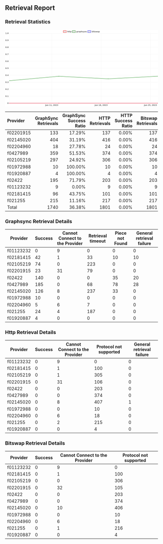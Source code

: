 ## Retrieval Report
### Retrieval Statistics
<img src="https://raw.githubusercontent.com/data-preservation-programs/filplus-checker-assets/main/filecoin-project/filecoin-plus-large-datasets/issues/1900/1687952334005.png"/>

| Provider  | GraphSync Retrievals | GraphSync Success Ratio | HTTP Retrievals | HTTP Success Ratio | Bitswap Retrievals | Bitswap Success Ratio |
| :-------- | -------------------: | ----------------------: | --------------: | -----------------: | -----------------: | --------------------: |
| f02201915 |                  133 |                  17.29% |             137 |              0.00% |                137 |                 0.00% |
| f02145020 |                  404 |                  31.19% |             416 |              0.00% |                416 |                 0.00% |
| f02204960 |                   18 |                  27.78% |              24 |              0.00% |                 24 |                 0.00% |
| f0427989  |                  359 |                  51.53% |             374 |              0.00% |                374 |                 0.00% |
| f02105219 |                  297 |                  24.92% |             306 |              0.00% |                306 |                 0.00% |
| f01972988 |                   10 |                 100.00% |              10 |              0.00% |                 10 |                 0.00% |
| f01920887 |                    4 |                 100.00% |               4 |              0.00% |                  4 |                 0.00% |
| f02422    |                  195 |                  71.79% |             203 |              0.00% |                203 |                 0.00% |
| f01123232 |                    9 |                   0.00% |               9 |              0.00% |                  9 |                 0.00% |
| f02181415 |                   96 |                  43.75% |             101 |              0.00% |                101 |                 0.00% |
| f021255   |                  215 |                  11.16% |             217 |              0.00% |                217 |                 0.00% |
| Total     |                 1740 |                  36.38% |            1801 |              0.00% |               1801 |                 0.00% |

### Graphsync Retrieval Details
| Provider  | Success | Cannot Connect to the Provider | Retrieval timeout | Piece not Found | General retrieval failure |
| --------- | ------- | ------------------------------ | ----------------- | --------------- | ------------------------- |
| f01123232 | 0       | 9                              | 0                 | 0               | 0                         |
| f02181415 | 42      | 1                              | 33                | 10              | 10                        |
| f02105219 | 74      | 0                              | 223               | 0               | 0                         |
| f02201915 | 23      | 31                             | 79                | 0               | 0                         |
| f02422    | 140     | 0                              | 0                 | 35              | 20                        |
| f0427989  | 185     | 0                              | 68                | 78              | 28                        |
| f02145020 | 126     | 8                              | 237               | 33              | 0                         |
| f01972988 | 10      | 0                              | 0                 | 0               | 0                         |
| f02204960 | 5       | 6                              | 7                 | 0               | 0                         |
| f021255   | 24      | 4                              | 187               | 0               | 0                         |
| f01920887 | 4       | 0                              | 0                 | 0               | 0                         |

### Http Retrieval Details
| Provider  | Success | Cannot Connect to the Provider | Protocol not supported | General retrieval failure |
| --------- | ------- | ------------------------------ | ---------------------- | ------------------------- |
| f01123232 | 0       | 9                              | 0                      | 0                         |
| f02181415 | 0       | 1                              | 100                    | 0                         |
| f02105219 | 0       | 1                              | 305                    | 0                         |
| f02201915 | 0       | 31                             | 106                    | 0                         |
| f02422    | 0       | 0                              | 203                    | 0                         |
| f0427989  | 0       | 0                              | 374                    | 0                         |
| f02145020 | 0       | 8                              | 407                    | 1                         |
| f01972988 | 0       | 0                              | 10                     | 0                         |
| f02204960 | 0       | 6                              | 18                     | 0                         |
| f021255   | 0       | 2                              | 215                    | 0                         |
| f01920887 | 0       | 0                              | 4                      | 0                         |

### Bitswap Retrieval Details
| Provider  | Success | Cannot Connect to the Provider | Protocol not supported |
| --------- | ------- | ------------------------------ | ---------------------- |
| f01123232 | 0       | 9                              | 0                      |
| f02181415 | 0       | 1                              | 100                    |
| f02105219 | 0       | 0                              | 306                    |
| f02201915 | 0       | 32                             | 105                    |
| f02422    | 0       | 0                              | 203                    |
| f0427989  | 0       | 0                              | 374                    |
| f02145020 | 0       | 10                             | 406                    |
| f01972988 | 0       | 0                              | 10                     |
| f02204960 | 0       | 6                              | 18                     |
| f021255   | 0       | 1                              | 216                    |
| f01920887 | 0       | 0                              | 4                      |
